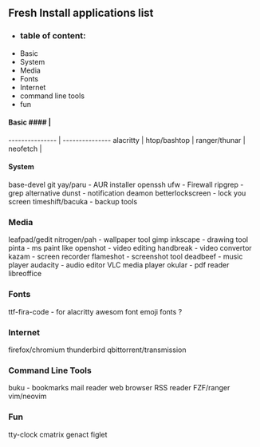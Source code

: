 ## Fresh Install applications list ##

* ### table of content: ###
* Basic
* System
* Media
* Fonts
* Internet
* command line tools
* fun


#### Basic #### | 
--------------- | ---------------
alacritty |
htop/bashtop |
ranger/thunar |
neofetch |



#### System ####
base-devel
git
yay/paru - AUR installer
openssh
ufw - Firewall
ripgrep - grep alternative
dunst - notification deamon
betterlockscreen - lock you screen
timeshift/bacuka - backup tools



### Media ###
leafpad/gedit
nitrogen/pah - wallpaper tool
gimp
inkscape - drawing tool
pinta - ms paint like
openshot - video editing
handbreak - video convertor
kazam - screen recorder
flameshot - screenshot tool
deadbeef - music player
audacity - audio editor
VLC media player
okular - pdf reader
libreoffice



### Fonts ###
ttf-fira-code - for alacritty
awesom font
emoji fonts ?



### Internet ###
firefox/chromium
thunderbird
qbittorrent/transmission



### Command Line Tools ###
buku - bookmarks
mail reader
web browser
RSS reader
FZF/ranger
vim/neovim



### Fun ###
tty-clock
cmatrix
genact
figlet
